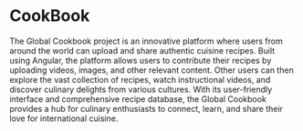 # CookBook

The Global Cookbook project is an innovative platform where users from around the world can upload and share authentic cuisine recipes. Built using Angular, the platform allows users to contribute their recipes by uploading videos, images, and other relevant content. Other users can then explore the vast collection of recipes, watch instructional videos, and discover culinary delights from various cultures. With its user-friendly interface and comprehensive recipe database, the Global Cookbook provides a hub for culinary enthusiasts to connect, learn, and share their love for international cuisine.





